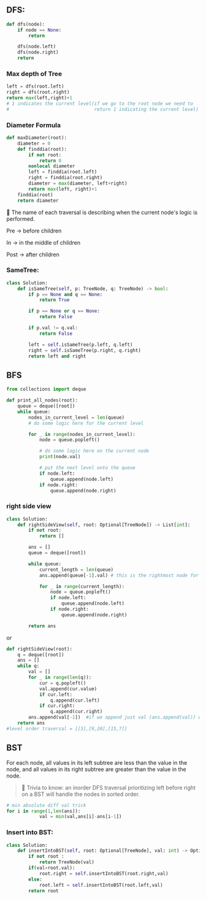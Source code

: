 ## DFS:

```python
def dfs(node):
    if node == None:
        return

    dfs(node.left)
    dfs(node.right)
    return
```

### Max depth of Tree

```python
left = dfs(root.left)
right = dfs(root.right)
return max(left,right)+1
# 1 indicates the current level(if we go to the root node we need to
#                               return 1 indicating the current level)
```

### Diameter Formula

```python
def maxDiameter(root):
    diameter = 0
    def finddia(root):
        if not root:
            return 0
        nonlocal diameter
        left = finddia(root.left)
        right = finddia(root.right)
        diameter = max(diameter, left+right)
        return max(left, right)+1
    finddia(root)
    return diameter

```

<aside>
📢 The name of each traversal is describing when the current node's logic is performed.

Pre -> before children

In -> in the middle of children

Post -> after children

</aside>

### SameTree:

```python
class Solution:
    def isSameTree(self, p: TreeNode, q: TreeNode) -> bool:
        if p == None and q == None:
            return True

        if p == None or q == None:
            return False

        if p.val != q.val:
            return False

        left = self.isSameTree(p.left, q.left)
        right = self.isSameTree(p.right, q.right)
        return left and right
```

## BFS

```python
from collections import deque

def print_all_nodes(root):
    queue = deque([root])
    while queue:
        nodes_in_current_level = len(queue)
        # do some logic here for the current level

        for _ in range(nodes_in_current_level):
            node = queue.popleft()

            # do some logic here on the current node
            print(node.val)

            # put the next level onto the queue
            if node.left:
                queue.append(node.left)
            if node.right:
                queue.append(node.right)
```

### right side view

```python
class Solution:
    def rightSideView(self, root: Optional[TreeNode]) -> List[int]:
        if not root:
            return []

        ans = []
        queue = deque([root])

        while queue:
            current_length = len(queue)
            ans.append(queue[-1].val) # this is the rightmost node for the current level

            for _ in range(current_length):
                node = queue.popleft()
                if node.left:
                    queue.append(node.left)
                if node.right:
                    queue.append(node.right)

        return ans
```

or

```python
def rightSideView(root):
    q = deque([root])
    ans = []
    while q:
        val = []
        for _ in range(len(q)):
            cur = q.popleft()
            val.append(cur.value)
            if cur.left:
                q.append(cur.left)
            if cur.right:
                q.append(cur.right)
        ans.append(val[-1])  #if we append just val (ans.append(val)) we get level order traversal
    return ans
#level order traversal = [[3],[9,20],[15,7]]
```

## BST

For each node, all values in its left subtree are less than the value in the node, and all values in its right subtree are greater than the value in the node.

> 📢 Trivia to know: an inorder DFS traversal prioritizing left before right on a BST will handle the nodes in sorted order.

```python
# min absolute diff val trick
for i in range(1,len(ans)):
            val = min(val,ans[i]-ans[i-1])
```

### Insert into BST:

```python
class Solution:
    def insertIntoBST(self, root: Optional[TreeNode], val: int) -> Optional[TreeNode]:
        if not root :
            return TreeNode(val)
        if(val>root.val):
            root.right = self.insertIntoBST(root.right,val)
        else:
            root.left = self.insertIntoBST(root.left,val)
        return root
```

